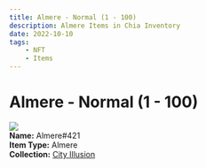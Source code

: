 ```yaml
---
title: Almere - Normal (1 - 100)
description: Almere Items in Chia Inventory
date: 2022-10-10
tags:
    - NFT
    - Items
---
```


# Almere - Normal (1 - 100)
<div class="item_thumbnail">
<img loading="lazy" src="https://qei6ilwjgiuf3wwofxa3j6a2zxql2cxaqs6hhjz4ofy6ji2usy.arweave.net/gRHkLskyKF3azi3BtPgazeC9Cu_CEvHOnPHFx5KNUlg"><br/>
<div><strong>Name:</strong> Almere#421</div>
<div><strong>Item Type:</strong> Almere</div>
<div><strong>Collection:</strong> <a href="https://www.spacescan.io/xch/nft/collection/col1lend2dcn558km4wcwta4xnkfv3xpcmlp9kyt0m909emvfxechlyqdl5ndg">City Illusion</a></div>
</div>

